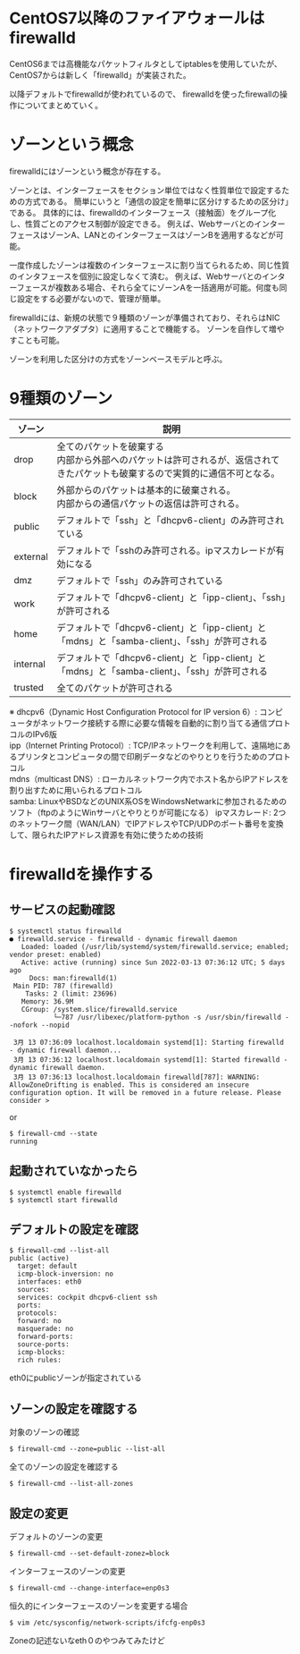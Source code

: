# CentOS7以降のファイアウォールはfirewalld

CentOS6までは高機能なパケットフィルタとしてiptablesを使用していたが、
CentOS7からは新しく「firewalld」が実装された。

以降デフォルトでfirewalldが使われているので、
firewalldを使ったfirewallの操作についてまとめていく。

# ゾーンという概念

firewalldにはゾーンという概念が存在する。

ゾーンとは、インターフェースをセクション単位ではなく性質単位で設定するための方式である。
簡単にいうと「通信の設定を簡単に区分けするための区分け」である。
具体的には、firewalldのインターフェース（接触面）をグループ化し、性質ごとのアクセス制御が設定できる。
例えば、WebサーバとのインターフェースはゾーンA、LANとのインターフェースはゾーンBを適用するなどが可能。

一度作成したゾーンは複数のインターフェースに割り当てられるため、同じ性質のインタフェースを個別に設定しなくて済む。
例えば、Webサーバとのインターフェースが複数ある場合、それら全てにゾーンAを一括適用が可能。何度も同じ設定をする必要がないので、管理が簡単。

firewalldには、新規の状態で９種類のゾーンが準備されており、それらはNIC（ネットワークアダプタ）に適用することで機能する。
ゾーンを自作して増やすことも可能。

ゾーンを利用した区分けの方式をゾーンベースモデルと呼ぶ。

# 9種類のゾーン
| ゾーン | 説明 |
|---|---|
| drop | 全てのパケットを破棄する<br>内部から外部へのパケットは許可されるが、返信されてきたパケットも破棄するので実質的に通信不可となる。 |
| block | 外部からのパケットは基本的に破棄される。<br>内部からの通信パケットの返信は許可される。 |
| public | デフォルトで「ssh」と「dhcpv6-client」のみ許可されている |
| external | デフォルトで「sshのみ許可される。ipマスカレードが有効になる |
| dmz | デフォルトで「ssh」のみ許可されている |
| work | デフォルトで「dhcpv6-client」と「ipp-client」、「ssh」が許可される |
| home | デフォルトで「dhcpv6-client」と「ipp-client」と「mdns」と「samba-client」、「ssh」が許可される |
| internal | デフォルトで「dhcpv6-client」と「ipp-client」と「mdns」と「samba-client」、「ssh」が許可される |
| trusted | 全てのパケットが許可される |

※
dhcpv6（Dynamic Host Configuration Protocol for IP version 6）: コンピュータがネットワーク接続する際に必要な情報を自動的に割り当てる通信プロトコルのIPv6版  
ipp（Internet Printing Protocol）: TCP/IPネットワークを利用して、遠隔地にあるプリンタとコンピュータの間で印刷データなどのやりとりを行うためのプロトコル  
mdns（multicast DNS）: ローカルネットワーク内でホスト名からIPアドレスを割り出すために用いられるプロトコル  
samba: LinuxやBSDなどのUNIX系OSをWindowsNetwarkに参加されるためのソフト（ftpのようにWinサーバとやりとりが可能になる）
ipマスカレード: 2つのネットワーク間（WAN/LAN）でIPアドレスやTCP/UDPのポート番号を変換して、限られたIPアドレス資源を有効に使うための技術

# firewalldを操作する
## サービスの起動確認
```
$ systemctl status firewalld
● firewalld.service - firewalld - dynamic firewall daemon
   Loaded: loaded (/usr/lib/systemd/system/firewalld.service; enabled; vendor preset: enabled)
   Active: active (running) since Sun 2022-03-13 07:36:12 UTC; 5 days ago
     Docs: man:firewalld(1)
 Main PID: 787 (firewalld)
    Tasks: 2 (limit: 23696)
   Memory: 36.9M
   CGroup: /system.slice/firewalld.service
           └─787 /usr/libexec/platform-python -s /usr/sbin/firewalld --nofork --nopid

 3月 13 07:36:09 localhost.localdomain systemd[1]: Starting firewalld - dynamic firewall daemon...
 3月 13 07:36:12 localhost.localdomain systemd[1]: Started firewalld - dynamic firewall daemon.
 3月 13 07:36:13 localhost.localdomain firewalld[787]: WARNING: AllowZoneDrifting is enabled. This is considered an insecure configuration option. It will be removed in a future release. Please consider >
```

or 

```
$ firewall-cmd --state
running
```

## 起動されていなかったら
```
$ systemctl enable firewalld
$ systemctl start firewalld
```

## デフォルトの設定を確認
```
$ firewall-cmd --list-all
public (active)
  target: default
  icmp-block-inversion: no
  interfaces: eth0
  sources:
  services: cockpit dhcpv6-client ssh
  ports:
  protocols:
  forward: no
  masquerade: no
  forward-ports:
  source-ports:
  icmp-blocks:
  rich rules:
```
eth0にpublicゾーンが指定されている

## ゾーンの設定を確認する
対象のゾーンの確認
```
$ firewall-cmd --zone=public --list-all
```

全てのゾーンの設定を確認する
```
$ firewall-cmd --list-all-zones
``` 

## 設定の変更
デフォルトのゾーンの変更
```
$ firewall-cmd --set-default-zonez=block
```

インターフェースのゾーンの変更
```
$ firewall-cmd --change-interface=enp0s3
```

恒久的にインターフェースのゾーンを変更する場合
```
$ vim /etc/sysconfig/network-scripts/ifcfg-enp0s3
```
Zoneの記述ないなeth０のやつみてみたけど

